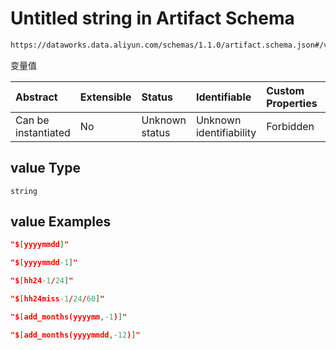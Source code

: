 # Untitled string in Artifact Schema

```txt
https://dataworks.data.aliyun.com/schemas/1.1.0/artifact.schema.json#/variable/properties/value
```

变量值

| Abstract            | Extensible | Status         | Identifiable            | Custom Properties | Additional Properties | Access Restrictions | Defined In                                                                      |
| :------------------ | :--------- | :------------- | :---------------------- | :---------------- | :-------------------- | :------------------ | :------------------------------------------------------------------------------ |
| Can be instantiated | No         | Unknown status | Unknown identifiability | Forbidden         | Allowed               | none                | [artifact.schema.json\*](../../out/artifact.schema.json "open original schema") |

## value Type

`string`

## value Examples

```json
"$[yyyymmdd]"
```

```json
"$[yyyymmdd-1]"
```

```json
"$[hh24-1/24]"
```

```json
"$[hh24miss-1/24/60]"
```

```json
"$[add_months(yyyymm,-1)]"
```

```json
"$[add_months(yyyymmdd,-12)]"
```
